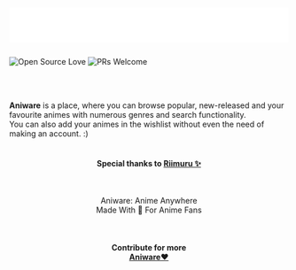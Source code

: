 <!-- # aniware
Open source Anime website which uses data from Gogo. Contribute for more.
 -->
 
 <h1 align="center"> 
<img src="https://github.com/nisheet-n/aniware/blob/main/aniware.svg" width="600px"></h1>

![Open Source Love](https://badges.frapsoft.com/os/v2/open-source.svg?v=103) ![PRs Welcome](https://img.shields.io/badge/PRs-welcome-green.svg) 
<!-- ![GitHub license](https://img.shields.io/badge/license-MIT-blue.svg) ![Contributor Covenant](https://img.shields.io/badge/Contributor%20Covenant-2.1-4baaaa.svg)  ![ViewCount](https://views.whatilearened.today/views/github/nisheet-n/aniware/views.svg)    -->



<br/>
<br/>


 
 **Aniware** is a place, where you can browse popular, new-released and your favourite animes with numerous genres and search functionality.<br/>
You can also add your animes in the wishlist without even the need of making an account. :) 
<br/>
<br/>
<!-- <p align="center"> -->
 <h4 align="center">Special thanks to <a target="_blank" href="https://github.com/riimuru">Riimuru ✨</a></h4>
 <br/>
<p align="center">Aniware: Anime Anywhere <br/> Made With 💝 For Anime Fans<p/>
<!-- <p align="center">Made With 💝 For Anime Fans <p/> -->
<br/>
<!-- <h4 align="center">Contribute for more</h4> -->
<h4 align="center">Contribute for more <br/><a target="_blank" href="https://github.com/nisheet-n/aniware">Aniware❤️</a></h4>


